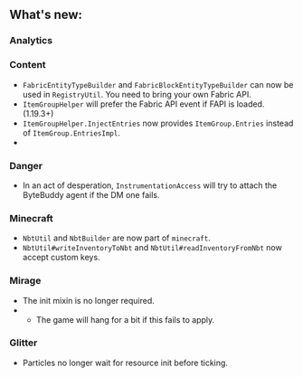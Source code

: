 ## What's new:

### Analytics


### Content

* `FabricEntityTypeBuilder` and `FabricBlockEntityTypeBuilder` can now be used in `RegistryUtil`. You need to bring your own Fabric API.
* `ItemGroupHelper` will prefer the Fabric API event if FAPI is loaded. (1.19.3+)
* `ItemGroupHelper.InjectEntries` now provides `ItemGroup.Entries` instead of `ItemGroup.EntriesImpl`.
* 

### Danger

* In an act of desperation, `InstrumentationAccess` will try to attach the ByteBuddy agent if the DM one fails.

### Minecraft

* `NbtUtil` and `NbtBuilder` are now part of `minecraft`.
* `NbtUtil#writeInventoryToNbt` and `NbtUtil#readInventoryFromNbt` now accept custom keys.

### Mirage

* The init mixin is no longer required.
* * The game will hang for a bit if this fails to apply.

### Glitter

* Particles no longer wait for resource init before ticking.
